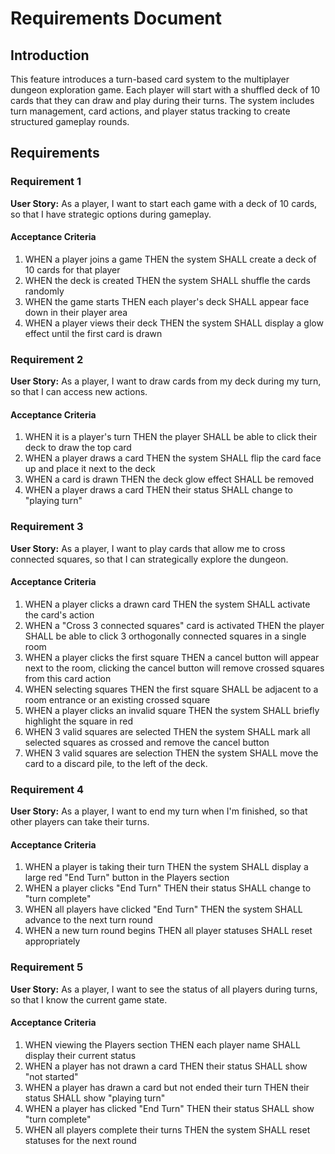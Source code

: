 # Requirements Document

## Introduction

This feature introduces a turn-based card system to the multiplayer dungeon exploration game. Each player will start with a shuffled deck of 10 cards that they can draw and play during their turns. The system includes turn management, card actions, and player status tracking to create structured gameplay rounds.

## Requirements

### Requirement 1

**User Story:** As a player, I want to start each game with a deck of 10 cards, so that I have strategic options during gameplay.

#### Acceptance Criteria

1. WHEN a player joins a game THEN the system SHALL create a deck of 10 cards for that player
2. WHEN the deck is created THEN the system SHALL shuffle the cards randomly
3. WHEN the game starts THEN each player's deck SHALL appear face down in their player area
4. WHEN a player views their deck THEN the system SHALL display a glow effect until the first card is drawn

### Requirement 2

**User Story:** As a player, I want to draw cards from my deck during my turn, so that I can access new actions.

#### Acceptance Criteria

1. WHEN it is a player's turn THEN the player SHALL be able to click their deck to draw the top card
2. WHEN a player draws a card THEN the system SHALL flip the card face up and place it next to the deck
3. WHEN a card is drawn THEN the deck glow effect SHALL be removed
4. WHEN a player draws a card THEN their status SHALL change to "playing turn"

### Requirement 3

**User Story:** As a player, I want to play cards that allow me to cross connected squares, so that I can strategically explore the dungeon.

#### Acceptance Criteria

1. WHEN a player clicks a drawn card THEN the system SHALL activate the card's action
2. WHEN a "Cross 3 connected squares" card is activated THEN the player SHALL be able to click 3 orthogonally connected squares in a single room
3. WHEN a player clicks the first square THEN a cancel button will appear next to the room, clicking the cancel button will remove crossed squares from this card action
4. WHEN selecting squares THEN the first square SHALL be adjacent to a room entrance or an existing crossed square
5. WHEN a player clicks an invalid square THEN the system SHALL briefly highlight the square in red
6. WHEN 3 valid squares are selected THEN the system SHALL mark all selected squares as crossed and remove the cancel button
7. WHEN 3 valid squares are selection THEN the system SHALL move the card to a discard pile, to the left of the deck.


### Requirement 4

**User Story:** As a player, I want to end my turn when I'm finished, so that other players can take their turns.

#### Acceptance Criteria

1. WHEN a player is taking their turn THEN the system SHALL display a large red "End Turn" button in the Players section
2. WHEN a player clicks "End Turn" THEN their status SHALL change to "turn complete"
3. WHEN all players have clicked "End Turn" THEN the system SHALL advance to the next turn round
4. WHEN a new turn round begins THEN all player statuses SHALL reset appropriately

### Requirement 5

**User Story:** As a player, I want to see the status of all players during turns, so that I know the current game state.

#### Acceptance Criteria

1. WHEN viewing the Players section THEN each player name SHALL display their current status
2. WHEN a player has not drawn a card THEN their status SHALL show "not started"
3. WHEN a player has drawn a card but not ended their turn THEN their status SHALL show "playing turn"
4. WHEN a player has clicked "End Turn" THEN their status SHALL show "turn complete"
5. WHEN all players complete their turns THEN the system SHALL reset statuses for the next round